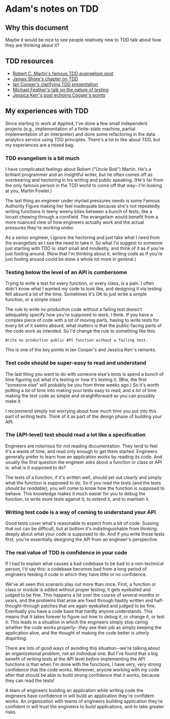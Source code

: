 # Adam's notes on TDD

## Why this document

Maybe it would be nice to see people relatively new to TDD talk about how they
are thinking about it?

## TDD resources

- [Robert C. Martin's famous TDD evangelism
post](http://butunclebob.com/ArticleS.UncleBob.TheThreeRulesOfTdd)
- [James Shore's chapter on
TDD](https://www.jamesshore.com/Agile-Book/test_driven_development.html)
- [Ian Cooper's clarifying TDD presentation](https://dave.cheney.net/2018/10/15/internets-of-interest-7-ian-cooper-on-test-driven-development)
- [Michael Feather's talk on the nature of
testing](https://www.youtube.com/watch?v=gmasnR_Cml0)
- [Jessica Kerr's post echoing Cooper's points](https://blog.jessitron.com/2014/09/04/tdd-is-dead-long-live-tdd/)

## My experiences with TDD

Since starting to work at Applied, I've done a few small independent projects 
(e.g., implementation of a finite-state machine, partial implementation of an
interpreter) and done some refactoring in the data analytics service using TDD
principles. There's a lot to like about TDD, but my experiences are a mixed bag.

### TDD evangelism is a bit much

I have complicated feelings about Robert ("Uncle Bob") Martin. He's a brilliant
programmer and an insightful writer, but he often comes off as overbearing and
hectoring in his writing and public speaking. (He's far from the only famous
person in the TDD world to come off that way--I'm looking at you, Martin
Fowler.)

The last thing an engineer under myriad pressures needs is some Famous Authority
Figure making her feel inadequate because she's not repeatedly writing functions
in teeny weeny bites between a bunch of tests, like a locust chewing through a
cornfield. The evangelism would benefit from a more nuanced view of how
engineers actually work and the actual pressures they're working under.

As a senior engineer, I ignore the hectoring and just take what I need from the
evangelists as I see the need to take it. So what I'd suggest to someone just
starting with TDD is: start small and modestly, and think of it as if you're
just fooling around. (Now that I'm thinking about it, writing code as if you're
just fooling around could be done a whole lot more in general.)

### Testing below the level of an API is cumbersome

Trying to write a test for every function, or every class, is a pain. I often
didn't know what I wanted my code to look like, and designing it via testing
felt absurd a lot of the time. Sometimes it's OK to just write a simple
function, or a simple class!

The rule to write no production code without a failing test doesn't adequately
specify how you're supposed to work, I think. If you have a complex piece of
code with a lot of moving parts, having to write tests for every bit of it seems
absurd; what matters is that the public-facing parts of the code work as
intended. So I'd change the rule to something like this:
```
Write no production public API function without a failing test.
```
This is one of the key points in Ian Cooper's and Jessica Kerr's remarks.

### Test code should be super-easy to read and understand

The last thing you want to do with someone else's tests is spend a bunch of time
figuring out what it's testing or how it's testing it. (Btw, the first "someone
else" will probably be you from three weeks ago.) So it's worth putting a _lot_
of time into making your tests easy to read, and a _lot_ of time making the test
code as simple and straightforward as you can possibly make it.

I recommend simply not worrying about how much time you put into this part of
writing tests. Think of it as part of the design phase of building your API.

### The (API-level) test should read a lot like a specification

Engineers are notorious for not reading documentation. They tend to feel it's a
waste of time, and read only enough to get them started. Engineers generally
prefer to learn how an application works by reading its code. And usually the
first question the engineer asks about a function or class or API is: what is it
supposed to do?

The tests of a function, if it's written well, should set out clearly and simply
what the function is supposed to do. So if you read the tests (and the tests
_should be readable_), you will come to know how the function is supposed to
behave. This knowledge makes it much easier for you to debug the function, to
write more tests against it, to extend it, and to maintain it.

### Writing test code is a way of coming to understand your API

Good tests cover what's reasonable to expect from a bit of code. Sussing that
out can be difficult, but at bottom it's indistinguishable from thinking deeply
about what your code is supposed to do. And if you write those tests first,
you're essentially designing the API from an engineer's perspective.

### The real value of TDD is confidence in your code

If I had to explain what causes a bad codebase to be bad to a non-technical
person, I'd say this: a codebase becomes bad from a long period of engineers
feeding it code in which they have little or no confidence.

We've all seen this scenario play out more than once. First, a function or class
or module is added without proper testing; it gets eyeballed and judged to be
fine. This happens a lot over the course of several months or years, and the
problems that arise are fixed through hastily written and half-thought-through
patches that are again eyeballed and judged to be fine.  Eventually you have a
code base that hardly anyone understands. This means that it takes forever to
figure out how to debug it, or change it, or test it. This leads to a situation
in which the engineers simply stop caring whether the code works properly--they
see their job as simply keeping the application alive, and the thought of making
the code better is utterly dispiriting.

There are lots of good ways of avoiding this situation--we're talking about an
organizational problem, not an individual one. But I've found that a big benefit
of writing tests at the API level _before_ implementing the API functions is
that when I'm done with the functions, I have very, very strong confidence that
the code works. Moreover, anyone working with my code after that should be able
to build strong confidence that it works, because they can read the tests!

A team of engineers building an application while writing code the engineers
have confidence in will build an application they're confident works. An
organization with teams of engineers building application they're confident in
will trust the engineers to build applications, and to take greater risks.
